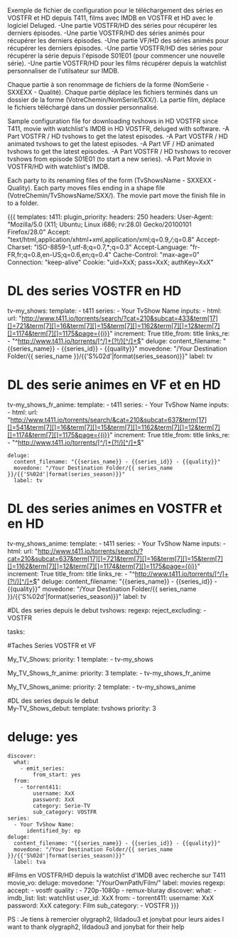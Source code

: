 Exemple de fichier de configuration pour le téléchargement des séries en VOSTFR et HD depuis T411, films avec IMDB en VOSTFR et HD avec le logiciel Deluged.
-Une partie VOSTFR/HD des séries pour récupérer les derniers épisodes.
-Une partie VOSTFR/HD des séries animés pour récupérer les derniers épisodes.
-Une partie VF/HD des séries animés pour récupérer les derniers épisodes.
-Une partie VOSTFR/HD des séries pour récupérer la série depuis l'épisode S01E01 (pour commencer une nouvelle série).
-Une partie VOSTFR/HD pour les films récupérer depuis la watchlist personnaliser de l'utilsateur sur IMDB.

Chaque partie à son renommage de fichiers de la forme (NomSerie - SXXEXX - Qualité).
Chaque partie déplace les fichiers terminés dans un dossier de la forme (VotreChemin/NomSerie/SXX/).
La partie film, déplace le fichiers téléchargé dans un dossier personnalisé.


Sample configuration file for downloading tvshows in HD VOSTFR since T411, movie with watchlist's IMDB in HD VOSTFR, deluged with software.
-A Part VOSTFR / HD tvshows to get the latest episodes.
-A Part VOSTFR / HD animated tvshows to get the latest episodes.
-A Part VF / HD animated tvshows to get the latest episodes.
-A Part VOSTFR / HD tvshows to recover tvshows from episode S01E01 (to start a new series).
-A Part Movie in VOSTFR/HD with watchlist's IMDB.

Each party to its renaming files of the form (TvShowsName - SXXEXX - Quality).
Each party moves files ending in a shape file (VotreChemin/TvShowsName/SXX/).
The movie part move the finish file in to a folder.

{{{
templates:
  t411:
    plugin_priority:
      headers: 250
    headers:
      User-Agent: "Mozilla/5.0 (X11; Ubuntu; Linux i686; rv:28.0) Gecko/20100101 Firefox/28.0"
      Accept: "text/html,application/xhtml+xml,application/xml;q=0.9,*/*;q=0.8"
      Accept-Charset: "ISO-8859-1,utf-8;q=0.7,*;q=0.3"
      Accept-Language: "fr-FR,fr;q=0.8,en-US;q=0.6,en;q=0.4"
      Cache-Control: "max-age=0"
      Connection: "keep-alive"
      Cookie: "uid=XxX; pass=XxX; authKey=XxX"

# DL des series VOSTFR en HD
  
  tv-my_shows:
    template:
      - t411
    series:
      - Your TvShow Name
    inputs:
      - html:
          url: "http://www.t411.io/torrents/search/?cat=210&subcat=433&term[17][]=721&term[7][]=16&term[7][]=15&term[7][]=1162&term[7][]=12&term[7][]=1174&term[7][]=1175&page={{i}}"
          increment: True
          title_from: title
          links_re:
          - "^http://www.t411.io/torrents/[^/]+(?!/)[^/]+$"
    deluge:
      content_filename: "{{series_name}} - {{series_id}} - {{quality}}"
      movedone: "/Your Destination Folder/{{ series_name }}/{{'S%02d'|format(series_season)}}"
      label: tv

# DL des serie animes en VF et en HD	  

  tv-my_shows_fr_anime:
    template:
      - t411
    series:
      - Your TvShow Name
    inputs:
      - html:
          url: "http://www.t411.io/torrents/search/&cat=210&subcat=637&term[17][]=541&term[7][]=16&term[7][]=15&term[7][]=1162&term[7][]=12&term[7][]=1174&term[7][]=1175&page={{i}}"
          increment: True
          title_from: title
          links_re:
          - "^http://www.t411.io/torrents/[^/]+(?!/)[^/]+$"


    deluge:
      content_filename: "{{series_name}} - {{series_id}} - {{quality}}"
      movedone: "/Your Destination Folder/{{ series_name }}/{{'S%02d'|format(series_season)}}"
      label: tv

# DL des series animes en VOSTFR et en HD

  tv-my_shows_anime:
    template:
      - t411
    series:
      - Your TvShow Name
    inputs:
      - html:
          url: "http://www.t411.io/torrents/search/?cat=210&subcat=637&term[17][]=721&term[7][]=16&term[7][]=15&term[7][]=1162&term[7][]=12&term[7][]=1174&term[7][]=1175&page={{i}}"
          increment: True
          title_from: title
          links_re:
          - "^http://www.t411.io/torrents/[^/]+(?!/)[^/]+$"
    deluge:
      content_filename: "{{series_name}} - {{series_id}} - {{quality}}"
      movedone: "/Your Destination Folder/{{ series_name }}/{{'S%02d'|format(series_season)}}"
      label: tv


#DL des series depuis le debut
  tvshows:
    regexp:
      reject_excluding:
        - VOSTFR

tasks:

#Taches Series VOSTFR et VF

  My_TV_Shows:
    priority: 1
    template:
      - tv-my_shows

  My_TV_Shows_fr_anime:
    priority: 3
    template:
      - tv-my_shows_fr_anime

  My_TV_Shows_anime:
    priority: 2
    template:
      - tv-my_shows_anime

#DL des series depuis le debut	  
  My-TV_Shows_debut:
    template: tvshows
    priority: 3
#    deluge: yes
    discover:
      what:
        - emit_series:
            from_start: yes
      from:
        - torrent411:
            username: XxX
            password: XxX
            category: Serie-TV
            sub_category: VOSTFR
    series:
      - Your TvShow Name:
          identified_by: ep
    deluge:
      content_filename: "{{series_name}} - {{series_id}} - {{quality}}"
      movedone: "/Your Destination Folder/{{ series_name }}/{{'S%02d'|format(series_season)}}"
      label: tva

#Films en VOSTFR/HD depuis la watchlist d'IMDB avec recherche sur T411
  movie_vo:
    deluge:
      movedone: "/YourOwnPath/Film/"
      label: movies
    regexp:
      accept:
        - vostfr
    quality :
      - 720p-1080p
      - remux-bluray
    discover:
      what:
        - imdb_list:
            list: watchlist
            user_id: XxX
      from:
        - torrent411:
            username: XxX
            password: XxX
            category: Film
            sub_category:
              - VOSTFR
}}}


PS : Je tiens à remercier olygraph2, lildadou3 et jonybat pour leurs aides
I want to thank olygraph2, lildadou3 and jonybat for their help
